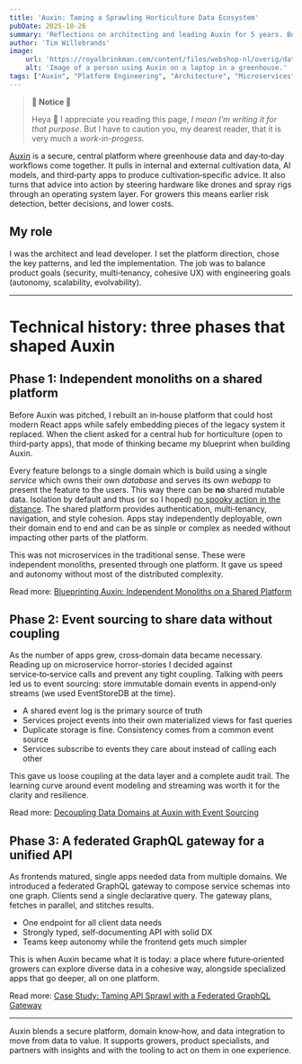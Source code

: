 ```yaml
---
title: 'Auxin: Taming a Sprawling Horticulture Data Ecosystem'
pubDate: 2025-10-26
summary: 'Reflections on architecting and leading Auxin for 5 years. Building a unified, secure platform for growers that connects data, AI, and operational apps.'
author: 'Tim Willebrands'
image:
    url: 'https://royalbrinkman.com/content/files/webshop-nl/overig/data%20management.jpg'
    alt: 'Image of a person using Auxin on a laptop in a greenhouse.'
tags: ["Auxin", "Platform Engineering", "Architecture", "Microservices", ".NET", "IoT", "Lead Developer"]
---
```


> **🚧 Notice 🚧** 
> 
> Heya 👋 I appreciate you reading this page, _I mean I'm writing it for that purpose_. But I have to caution you, my dearest reader, that it is very much a _work-in-progess_. 


[Auxin](https://royalbrinkman.com/auxin) is a secure, central platform where greenhouse data and day‑to‑day workflows come together. It pulls in internal and external cultivation data, AI models, and third‑party apps to produce cultivation‑specific advice. It also turns that advice into action by steering hardware like drones and spray rigs through an operating system layer. For growers this means earlier risk detection, better decisions, and lower costs.

## My role

I was the architect and lead developer. I set the platform direction, chose the key patterns, and led the implementation. The job was to balance product goals (security, multi‑tenancy, cohesive UX) with engineering goals (autonomy, scalability, evolvability).

---

# Technical history: three phases that shaped Auxin

## Phase 1: Independent monoliths on a shared platform

Before Auxin was pitched, I rebuilt an in‑house platform that could host modern React apps while safely embedding pieces of the legacy system it replaced. When the client asked for a central hub for horticulture (open to third‑party apps), that mode of thinking became my blueprint when building Auxin.

Every feature belongs to a single domain which is build using a single _service_ which owns their own _database_ and serves its own _webapp_ to present the feature to the users.
This way there can be **no** shared mutable data. Isolation by default and thus (or so I hoped) [no spooky action in the distance](https://en.wikipedia.org/wiki/Action_at_a_distance_%28computer_programming%29).
The shared platform provides authentication, multi‑tenancy, navigation, and style cohesion. Apps stay independently deployable, own their domain end to end and can be as sinple or complex as needed without impacting other parts of the platform.

This was not microservices in the traditional sense. These were independent monoliths, presented through one platform. It gave us speed and autonomy without most of the distributed complexity.

Read more: [Blueprinting Auxin: Independent Monoliths on a Shared Platform](/writing/independent-monoliths-platform)

## Phase 2: Event sourcing to share data without coupling

As the number of apps grew, cross‑domain data became necessary. Reading up on microservice horror-stories I decided against service‑to‑service calls and prevent any tight coupling. Talking with peers led us to event sourcing: store immutable domain events in append‑only streams (we used EventStoreDB at the time).

- A shared event log is the primary source of truth
- Services project events into their own materialized views for fast queries
- Duplicate storage is fine. Consistency comes from a common event source
- Services subscribe to events they care about instead of calling each other

This gave us loose coupling at the data layer and a complete audit trail. The learning curve around event modeling and streaming was worth it for the clarity and resilience.

Read more: [Decoupling Data Domains at Auxin with Event Sourcing](/writing/event-sourcing-at-auxin)

## Phase 3: A federated GraphQL gateway for a unified API

As frontends matured, single apps needed data from multiple domains. We introduced a federated GraphQL gateway to compose service schemas into one graph. Clients send a single declarative query. The gateway plans, fetches in parallel, and stitches results.

- One endpoint for all client data needs
- Strongly typed, self‑documenting API with solid DX
- Teams keep autonomy while the frontend gets much simpler

This is when Auxin became what it is today: a place where future‑oriented growers can explore diverse data in a cohesive way, alongside specialized apps that go deeper, all on one platform.

Read more: [Case Study: Taming API Sprawl with a Federated GraphQL Gateway](/writing/graphql-gateway-case-study)

---

Auxin blends a secure platform, domain know‑how, and data integration to move from data to value. It supports growers, product specialists, and partners with insights and with the tooling to act on them in one experience.
